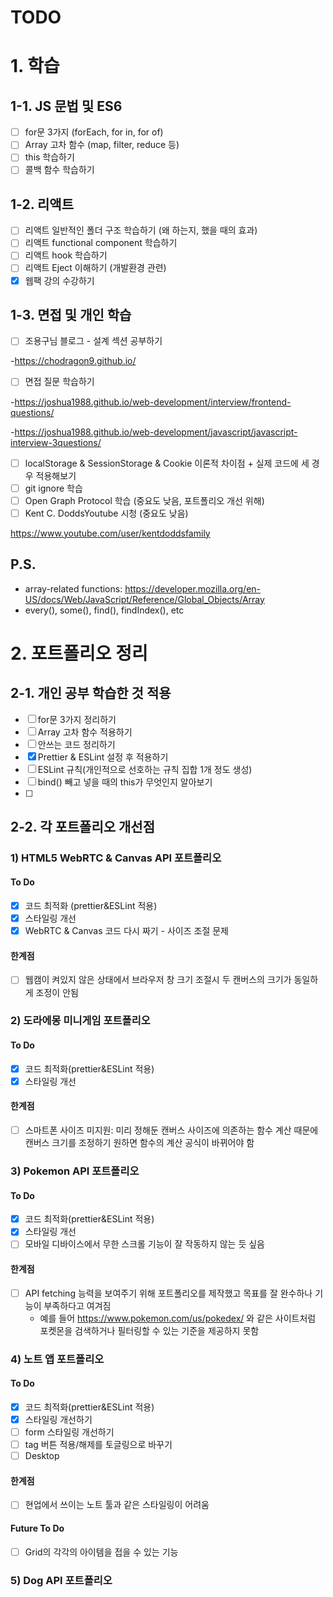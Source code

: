 # TODO
# 1. 학습
## 1-1. JS 문법 및 ES6
- [ ] for문 3가지 (forEach, for in, for of)
- [ ] Array 고차 함수 (map, filter, reduce 등)
- [ ] this 학습하기
- [ ] 콜백 함수 학습하기

## 1-2. 리액트
- [ ] 리액트 일반적인 폴더 구조 학습하기 (왜 하는지, 했을 때의 효과)
- [ ] 리액트 functional component 학습하기
- [ ] 리액트 hook 학습하기
- [ ] 리액트 Eject 이해하기 (개발환경 관련)
- [X] 웹팩 강의 수강하기

## 1-3. 면접 및 개인 학습
- [ ] 조용구님 블로그 - 설계 섹션 공부하기

-https://chodragon9.github.io/
- [ ] 면접 질문 학습하기

-https://joshua1988.github.io/web-development/interview/frontend-questions/

-https://joshua1988.github.io/web-development/javascript/javascript-interview-3questions/
- [ ] localStorage & SessionStorage & Cookie 이론적 차이점 + 실제 코드에 세 경우 적용해보기
- [ ] git ignore 학습
- [ ] Open Graph Protocol 학습 (중요도 낮음, 포트폴리오 개선 위해)
- [ ] Kent C. DoddsYoutube 시청 (중요도 낮음)

https://www.youtube.com/user/kentdoddsfamily

## P.S.
- array-related functions: https://developer.mozilla.org/en-US/docs/Web/JavaScript/Reference/Global_Objects/Array
- every(), some(), find(), findIndex(), etc

# 2. 포트폴리오 정리
## 2-1. 개인 공부 학습한 것 적용
- [ ] for문 3가지 정리하기
- [ ] Array 고차 함수 적용하기
- [ ] 안쓰는 코드 정리하기
- [x] Prettier & ESLint 설정 후 적용하기
- [ ] ESLint 규칙(개인적으로 선호하는 규칙 집합 1개 정도 생성)
- [ ] bind() 빼고 넣을 때의 this가 무엇인지 알아보기
- [ ]
## 2-2. 각 포트폴리오 개선점
### 1) HTML5 WebRTC & Canvas API 포트폴리오 
#### To Do
- [X] 코드 최적화 (prettier&ESLint 적용)
- [X] 스타일링 개선
- [X] WebRTC & Canvas 코드 다시 짜기 - 사이즈 조절 문제  
#### 한계점
- [ ] 웹캠이 켜있지 않은 상태에서 브라우저 창 크기 조절시 두 캔버스의 크기가 동일하게 조정이 안됨

### 2) 도라에몽 미니게임 포트폴리오 
#### To Do
- [X] 코드 최적화(prettier&ESLint 적용)
- [X] 스타일링 개선
#### 한계점
- [ ] 스마트폰 사이즈 미지원: 미리 정해둔 캔버스 사이즈에 의존하는 함수 계산 때문에 캔버스 크기를 조정하기 원하면 함수의 계산 공식이 바뀌어야 함

### 3) Pokemon API 포트폴리오 
#### To Do
- [X] 코드 최적화(prettier&ESLint 적용)
- [X] 스타일링 개선
- [ ] 모바일 디바이스에서 무한 스크롤 기능이 잘 작동하지 않는 듯 싶음
#### 한계점
- [ ] API fetching 능력을 보여주기 위해 포트폴리오를 제작했고 목표를 잘 완수하나 기능이 부족하다고 여겨짐
  - 예를 들어 https://www.pokemon.com/us/pokedex/ 와 같은 사이트처럼 포켓몬을 검색하거나 필터링할 수 있는 기준을 제공하지 못함

### 4) 노트 앱 포트폴리오 
#### To Do
- [X] 코드 최적화(prettier&ESLint 적용)
- [X] 스타일링 개선하기
- [ ] form 스타일링 개선하기
- [ ] tag 버튼 적용/해제를 토글링으로 바꾸기
- [ ] Desktop 
#### 한계점
- [ ] 현업에서 쓰이는 노트 툴과 같은 스타일링이 어려움
#### Future To Do
- [ ] Grid의 각각의 아이템을 접을 수 있는 기능

### 5) Dog API 포트폴리오 
